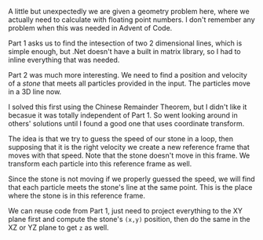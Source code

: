 A little but unexpectedly we are given a geometry problem here, where we
actually need to calculate with floating point numbers. I don't remember
any problem when this was needed in Advent of Code. 

Part 1 asks us to find the intesection of two 2 dimensional lines, which
is simple enough, but .Net doesn't have a built in matrix library, 
so I had to inline everything that was needed.

Part 2 was much more interesting. We need to find a position and velocity
of a _stone_ that meets all particles provided in the input. The particles
move in a 3D line now.

I solved this first using the Chinese Remainder Theorem, but I didn't like it
becasue it was totally independent of Part 1. So went looking around in
others' solutions until I found a good one that uses coordinate transform.

The idea is that we try to guess the speed of our stone in a loop, then supposing
that it is the right velocity we create a new reference frame that moves with 
that speed. Note that the stone doesn't move in this frame. We transform each 
particle into this reference frame as well.

Since the stone is not moving if we properly guessed the speed, we will find 
that each particle meets the stone's line at the same point. This is the place
where the stone is in this reference frame.

We can reuse code from Part 1, just need to project everything to the XY
plane first and compute the stone's `(x,y)` position, then do the same in the XZ
or YZ plane to get `z` as well.